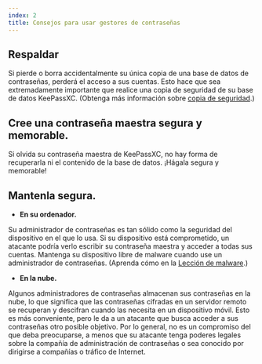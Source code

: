 ```yaml
---
index: 2
title: Consejos para usar gestores de contraseñas
---
```

## Respaldar

Si pierde o borra accidentalmente su única copia de una base de datos de contraseñas, perderá el acceso a sus cuentas. Esto hace que sea extremadamente importante que realice una copia de seguridad de su base de datos KeePassXC. (Obtenga más información sobre [copia de seguridad](umbrella://information/backing-up).)

## Cree una contraseña maestra segura y memorable.

Si olvida su contraseña maestra de KeePassXC, no hay forma de recuperarla ni el contenido de la base de datos. ¡Hágala segura y memorable!

## Mantenla segura.

* **En su ordenador.**

Su administrador de contraseñas es tan sólido como la seguridad del dispositivo en el que lo usa. Si su dispositivo está comprometido, un atacante podría verlo escribir su contraseña maestra y acceder a todas sus cuentas. Mantenga su dispositivo libre de malware cuando use un administrador de contraseñas. (Aprenda cómo en la [Lección de malware](umbrella://information/malware).)

*  **En la nube.**

Algunos administradores de contraseñas almacenan sus contraseñas en la nube, lo que significa que las contraseñas cifradas en un servidor remoto se recuperan y descifran cuando las necesita en un dispositivo móvil. Esto es más conveniente, pero le da a un atacante que busca acceder a sus contraseñas otro posible objetivo. Por lo general, no es un compromiso del que deba preocuparse, a menos que su atacante tenga poderes legales sobre la compañía de administración de contraseñas o sea conocido por dirigirse a compañías o tráfico de Internet.